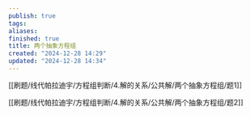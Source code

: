 ```yaml
---
publish: true
tags: 
aliases: 
finished: true
title: 两个抽象方程组
created: "2024-12-28 14:29"
updated: "2024-12-28 14:34"
---
```


[[刷题/线代帕拉迪宇/方程组判断/4.解的关系/公共解/两个抽象方程组/题1]]

[[刷题/线代帕拉迪宇/方程组判断/4.解的关系/公共解/两个抽象方程组/题2]]
